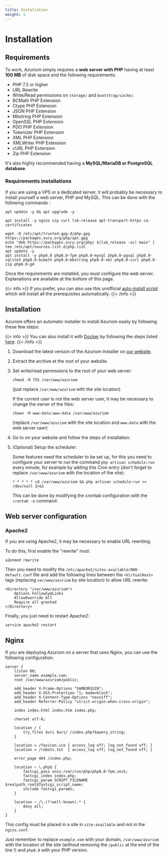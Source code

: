 ```yaml
---
title: Installation
weight: 1
---
```


# Installation

## Requirements

To work, Azuriom simply requires a **web server with PHP** having at least **100 MB**
of disk space and the following requirements:

- PHP 7.3 or higher
- URL Rewrite
- Write/Read permissions on `storage/` and `bootstrap/cache/`.
- BCMath PHP Extension
- Ctype PHP Extension
- JSON PHP Extension
- Mbstring PHP Extension
- OpenSSL PHP Extension
- PDO PHP Extension
- Tokenizer PHP Extension
- XML PHP Extension
- XMLWriter PHP Extension
- cURL PHP Extension
- Zip PHP Extension

It's also highly recommended having a **MySQL/MariaDB or PostgreSQL database**.

### Requirements installations

If you are using a VPS or a dedicated server, it will probably be necessary to install yourself a web server, PHP and MySQL.
This can be done with the following commands :

```
apt update -y && apt upgrade -y

apt install -y nginx zip curl lsb-release apt-transport-https ca-certificates

wget -O /etc/apt/trusted.gpg.d/php.gpg https://packages.sury.org/php/apt.gpg
echo "deb https://packages.sury.org/php/ $(lsb_release -sc) main" | tee /etc/apt/sources.list.d/php.list
apt update -y
apt install -y php8.0 php8.0-fpm php8.0-mysql php8.0-pgsql php8.0-sqlite3 php8.0-bcmath php8.0-mbstring php8.0-xml php8.0-curl php8.0-zip php8.0-gd
```

Once the requirements are installed, you must configure the web server. Explanations are available at the bottom of this
page.

{{< info >}}
If you prefer, you can also use this unofficial
[auto-install script](https://github.com/AzuriomCommunity/Script-AutoInstall)
which will install all the prerequisites automatically.
{{< /info >}}

## Installation

Azuriom offers an automatic installer to install Azuriom easily by following these few steps:

{{< info >}}
You can also install it with [Docker](https://www.docker.com/) by following the steps listed [here](https://github.com/Azuriom/Azuriom/blob/master/docker/INSTALL.md).
{{< /info >}}

1. Download the latest version of the Azuriom installer on [our website](https://azuriom.com/download).

1. Extract the archive at the root of your website.

1. Set write/read permissions to the root of your web server:
   ```
   chmod -R 755 /var/www/azuriom
   ```
   (just replace `/var/www/azuriom` with the site location)

   If the current user is not the web server user, it may be necessary to change the owner of the files:
    ```
    chown -R www-data:www-data /var/www/azuriom
    ```
   (replace `/var/www/azuriom` with the site location and `www-data`
   with the web server user)

1. Go to on your website and follow the steps of installation.

1. (Optional) Setup the scheduler:

   Some features need the scheduler to be set up, for this you need to configure your server to run the
   command `php artisan schedule:run` every minute, for example by adding this Cron entry (don't forget to
   replace `/var/www/azuriom`
   with the location of the site):
   ```
   * * * * * cd /var/www/azuriom && php artisan schedule:run >> /dev/null 2>&1
   ```
   This can be done by modifying the crontab configuration with the `crontab -e` command.

## Web server configuration

### Apache2

If you are using Apache2, it may be necessary to enable URL rewriting.

To do this, first enable the "rewrite" mod:

```
a2enmod rewrite
```

Then you need to modify the `/etc/apache2/sites-available/000-default.conf` file and add the following lines between
the `<VirtualHost>` tags (replacing
`var/www/azuriom` by site location) to allow URL rewrite:

```
<Directory "/var/www/azuriom">
    Options FollowSymLinks
    AllowOverride All
    Require all granted
</Directory>
```

Finally, you just need to restart Apache2:

```
service apache2 restart
```

## Nginx

If you are deploying Azuriom on a server that uses Nginx, you can use the following configuration:

```
server {
    listen 80;
    server_name example.com;
    root /var/www/azuriom/public;

    add_header X-Frame-Options "SAMEORIGIN";
    add_header X-XSS-Protection "1; mode=block";
    add_header X-Content-Type-Options "nosniff";
    add_header Referrer-Policy "strict-origin-when-cross-origin";

    index index.html index.htm index.php;

    charset utf-8;

    location / {
        try_files $uri $uri/ /index.php?$query_string;
    }

    location = /favicon.ico { access_log off; log_not_found off; }
    location = /robots.txt  { access_log off; log_not_found off; }

    error_page 404 /index.php;

    location ~ \.php$ {
        fastcgi_pass unix:/var/run/php/php8.0-fpm.sock;
        fastcgi_index index.php;
        fastcgi_param SCRIPT_FILENAME $realpath_root$fastcgi_script_name;
        include fastcgi_params;
    }

    location ~ /\.(?!well-known).* {
        deny all;
    }
}
```

This config must be placed in a site in `site-available` and not in the
`nginx.conf`.

Just remember to replace `example.com` with your domain, `/var/www/azuriom`
with the location of the site (without removing the `/public` at the end of the line !)
and `php8.0` with your PHP version.
